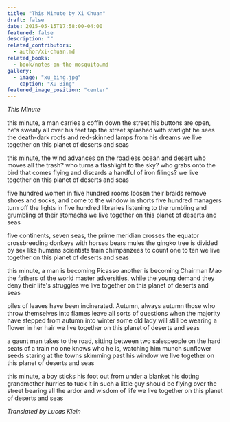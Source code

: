 ```yaml
---
title: "This Minute by Xi Chuan"
draft: false
date: 2015-05-15T17:58:00-04:00
featured: false
description: ""
related_contributors:
  - author/xi-chuan.md
related_books:
  - book/notes-on-the-mosquito.md
gallery:
  - image: "xu_bing.jpg"
    caption: "Xu Bing"
featured_image_position: "center"
---
```


_This Minute_

this minute, a man carries a coffin down the street
his buttons are open, he's sweaty all over
his feet tap the street splashed with starlight
he sees the death-dark roofs and red-skinned lamps from his dreams
we live together on this planet of deserts and seas

this minute, the wind advances on the roadless ocean and desert
who moves all the trash? who turns a flashlight to the sky?
who grabs onto the bird that comes flying
and discards a handful of iron filings?
we live together on this planet of deserts and seas

five hundred women in five hundred rooms loosen their braids
remove shoes and socks, and come to the window in shorts
five hundred managers turn off the lights in five hundred libraries
listening to the rumbling and grumbling of their stomachs
we live together on this planet of deserts and seas

five continents, seven seas, the prime meridian crosses the equator
crossbreeding donkeys with horses bears mules
the gingko tree is divided by sex like humans
scientists train chimpanzees to count one to ten
we live together on this planet of deserts and seas

this minute, a man is becoming Picasso
another is becoming Chairman Mao
the fathers of the world master adversities, while the young
demand they deny their life's struggles
we live together on this planet of deserts and seas

piles of leaves have been incinerated. Autumn, always autumn
those who throw themselves into flames leave all sorts of questions
when the majority have stepped from autumn into winter
some old lady will still be wearing a flower in her hair
we live together on this planet of deserts and seas

a gaunt man takes to the road, sitting between
two salespeople on the hard seats of a train
no one knows who he is, watching him munch sunflower seeds
staring at the towns skimming past his window
we live together on this planet of deserts and seas

this minute, a boy sticks his foot out from under a blanket
his doting grandmother hurries to tuck it in
such a little guy should be flying over the street
bearing all the ardor and wisdom of life
we live together on this planet of deserts and seas

_Translated by Lucas Klein_

